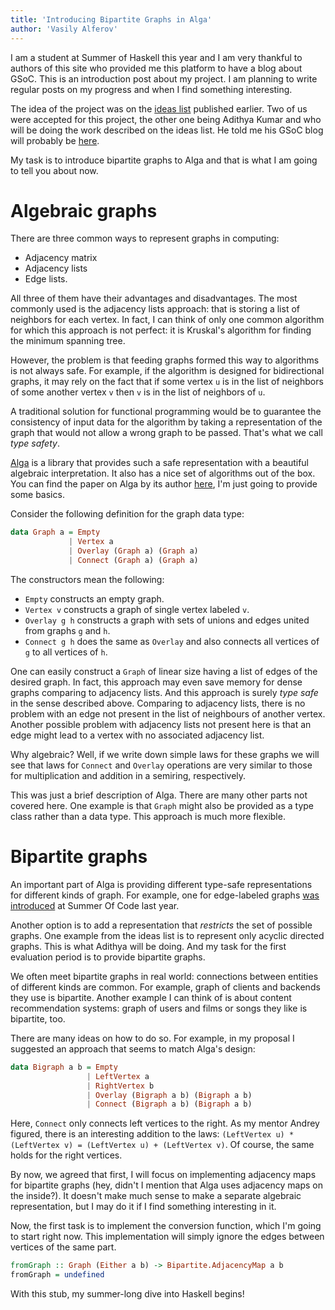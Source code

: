 ```yaml
---
title: 'Introducing Bipartite Graphs in Alga'
author: 'Vasily Alferov'
---
```


I am a student at Summer of Haskell this year and I am very thankful to authors
of this site who provided me this platform to have a blog about GSoC. This is
an introduction post about my project. I am planning to write regular posts
on my progress and when I find something interesting.

The idea of the project was on the
[ideas list](https://summer.haskell.org/ideas.html#algebraic-graphs) published
earlier. Two of us were accepted for this project, the other one being Adithya
Kumar and who will be doing the work described on the ideas list. He told me
his GSoC blog will probably be [here](https://adithyaov.github.io/).

My task is to introduce bipartite graphs to Alga and that is what I am going to
tell you about now.

# Algebraic graphs

There are three common ways to represent graphs in computing:

* Adjacency matrix
* Adjacency lists
* Edge lists.

All three of them have their advantages and disadvantages. The most commonly
used is the adjacency lists approach: that is storing a list of neighbors for
each vertex. In fact, I can think of only one common algorithm for which this
approach is not perfect: it is Kruskal's algorithm for finding the minimum
spanning tree.

However, the problem is that feeding graphs formed this way to algorithms is
not always safe. For example, if the algorithm is designed for bidirectional
graphs, it may rely on the fact that if some vertex `u` is in the list of
neighbors of some another vertex `v` then `v` is in the list of neighbors of
`u`.

A traditional solution for functional programming would be to guarantee the
consistency of input data for the algorithm by taking a representation of the
graph that would not allow a wrong graph to be passed. That's what we call
_type safety_.

[Alga](https://github.com/snowleopard/alga) is a library that provides such a
safe representation with a beautiful algebraic interpretation. It also has a
nice set of algorithms out of the box. You can find the paper on Alga by its
author [here](https://github.com/snowleopard/alga-paper), I'm just going to
provide some basics.

Consider the following definition for the graph data type:

```Haskell
data Graph a = Empty
             | Vertex a
             | Overlay (Graph a) (Graph a)
             | Connect (Graph a) (Graph a)
```

The constructors mean the following:

* `Empty` constructs an empty graph.
* `Vertex v` constructs a graph of single vertex labeled `v`.
* `Overlay g h` constructs a graph with sets of unions and edges united from
  graphs `g` and `h`.
* `Connect g h` does the same as `Overlay` and also connects all vertices of
  `g` to all vertices of `h`.

One can easily construct a `Graph` of linear size having a list of edges of the
desired graph. In fact, this approach may even save memory for dense graphs
comparing to adjacency lists. And this approach is surely _type safe_ in the
sense described above. Comparing to adjacency lists, there is no problem with
an edge not present in the list of neighbours of another vertex. Another
possible problem with adjacency lists not present here is that an edge might
lead to a vertex with no associated adjacency list.

Why algebraic? Well, if we write down simple laws for these graphs we will see
that laws for `Connect` and `Overlay` operations are very similar to those for
multiplication and addition in a semiring, respectively.

This was just a brief description of Alga. There are many other parts not
covered here. One example is that `Graph` might also be provided as a type
class rather than a data type. This approach is much more flexible.

# Bipartite graphs

An important part of Alga is providing different type-safe representations for
different kinds of graph. For example, one for edge-labeled graphs
[was introduced](https://blog.nyarlathotep.one/2018/08/gsoc-results/) at Summer
Of Code last year.

Another option is to add a representation that _restricts_ the set of possible
graphs. One example from the ideas list is to represent only acyclic directed
graphs. This is what Adithya will be doing. And my task for the first
evaluation period is to provide bipartite graphs.

We often meet bipartite graphs in real world: connections between entities of
different kinds are common. For example, graph of clients and backends they use
is bipartite. Another example I can think of is about content recommendation
systems: graph of users and films or songs they like is bipartite, too.

There are many ideas on how to do so. For example, in my proposal I suggested
an approach that seems to match Alga's design:

```Haskell
data Bigraph a b = Empty
                 | LeftVertex a
                 | RightVertex b
                 | Overlay (Bigraph a b) (Bigraph a b)
                 | Connect (Bigraph a b) (Bigraph a b)
```

Here, `Connect` only connects left vertices to the right. As my mentor Andrey
figured, there is an interesting addition to the laws:
`(LeftVertex u) * (LeftVertex v) = (LeftVertex u) + (LeftVertex v)`. Of course,
the same holds for the right vertices.

By now, we agreed that first, I will focus on implementing adjacency maps for
bipartite graphs (hey, didn't I mention that Alga uses adjacency maps on the
inside?). It doesn't make much sense to make a separate algebraic
representation, but I may do it if I find something interesting in it.

Now, the first task is to implement the conversion function, which I'm going to
start right now. This implementation will simply ignore the edges between
vertices of the same part.

```Haskell
fromGraph :: Graph (Either a b) -> Bipartite.AdjacencyMap a b
fromGraph = undefined
```

With this stub, my summer-long dive into Haskell begins!
